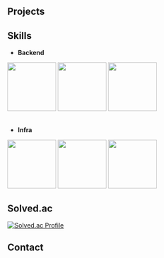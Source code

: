 ## Projects

## Skills
* <b>Backend</b>
<div>
  <img width="110" src="https://github.com/user-attachments/assets/99180ff4-420d-44c2-a30c-ea5a1a58fff6">
  <img width="110" src="https://github.com/user-attachments/assets/93107233-fc03-415a-836e-ecec5d654bea">
  <img width="110" src="https://github.com/user-attachments/assets/f16854e7-d35f-422b-a427-a48fa42a75b5">
</div>

</br>

* <b>Infra</b>
<div>
  <img width="110" src="https://github.com/user-attachments/assets/c8bd4ba1-7b3c-49dd-be2a-370eb6e28d02">
  <img width="110" src="https://github.com/user-attachments/assets/47b0cff2-544c-46a1-bce1-c651a940be83">
  <img width="110" src="https://github.com/user-attachments/assets/20259e9c-8c7d-4327-a1f5-158ac43d63ff">
</div>

## Solved.ac
[![Solved.ac Profile](http://mazassumnida.wtf/api/v2/generate_badge?boj=pipie)](https://solved.ac/pipie/)

## Contact
